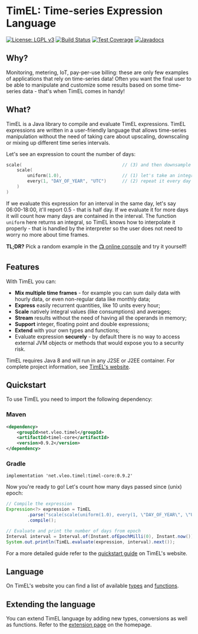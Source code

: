 # TimEL: Time-series Expression Language
[![License: LGPL v3](https://img.shields.io/badge/License-LGPL%20v3-blue.svg)](https://www.gnu.org/licenses/lgpl-3.0) 
[![Build Status](https://travis-ci.com/aleofreddi/timel.svg?branch=master)](https://travis-ci.com/aleofreddi/timel) 
[![Test Coverage](https://codecov.io/gh/aleofreddi/timel/branch/master/graph/badge.svg)](https://codecov.io/gh/aleofreddi/timel) 
[![Javadocs](https://www.javadoc.io/badge/net.vleo.timel/timel-core.svg)](https://www.javadoc.io/doc/net.vleo.timel/timel-core)

## Why?

Monitoring, metering, IoT, pay-per-use billing: these are only few examples of applications that rely on time-series data! Often you want the final user to be 
able to manipulate and customize some results based on some time-series data - that's when TimEL comes in handy!

## What?

TimEL is a Java library to compile and evaluate TimEL expressions. TimEL expressions are written in a user-friendly language that allows time-series 
manipulation without the need of taking care about upscaling, downscaling or mixing up different time series intervals.

Let's see an expression to count the number of days:

```C
scale(                                      // (3) and then downsample for the whole interval
    scale(
        uniform(1.0),                       // (1) let's take an integral value 1.0
        every(1, "DAY_OF_YEAR", "UTC")      // (2) repeat it every day
    )
)
```

If we evaluate this expression for an interval in the same day, let's say 06:00-18:00, it'll report 0.5 - that is half day. If we evaluate it for more days it 
will count how many days are contained in the interval. The function `uniform` here returns an integral, so TimEL knows how to interpolate it properly - that 
is handled by the interpreter so the user does not need to worry no more about time frames.

**TL;DR?** Pick a random example in the [📺 online console](https://timel.vleo.net/console) and try it yourself!

## Features

With TimEL you can:

  * **Mix multiple time frames** - for example you can sum daily data with hourly data, or even non-regular data like monthly data;
  * **Express** easily recurrent quantities, like 10 units every hour;
  * **Scale** natively integral values (like consumptions) and averages;
  * **Stream** results without the need of having all the operands in memory;
  * **Support** integer, floating point and double expressions;
  * **Extend** with your own types and functions;
  * Evaluate expression **securely** - by default there is no way to access external JVM objects or methods that would expose you to a security risk.

TimEL requires Java 8 and will run in any J2SE or J2EE container.  For complete project information, see [TimEL's website](https://timel.vleo.net).

## Quickstart

To use TimEL you need to import the following dependency:

### Maven

```xml
<dependency>
    <groupId>net.vleo.timel</groupId>
    <artifactId>timel-core</artifactId>
    <version>0.9.2</version>
</dependency>
```

### Gradle

```
implementation 'net.vleo.timel:timel-core:0.9.2'
```

Now you're ready to go! Let's count how many days passed since (unix) epoch:

```java
// Compile the expression
Expression<?> expression = TimEL
        .parse("scale(scale(uniform(1.0), every(1, \"DAY_OF_YEAR\", \"UTC\")))")
        .compile();

// Evaluate and print the number of days from epoch
Interval interval = Interval.of(Instant.ofEpochMilli(0), Instant.now());
System.out.println(TimEL.evaluate(expression, interval).next());
```

For a more detailed guide refer to the [quickstart guide](https://timel.vleo.net/dokuwiki/doku.php/quickstart) on TimEL's website.

## Language

On TimEL's website you can find a list of available [types](https://timel.vleo.net/dokuwiki/doku.php/data_types) and 
[functions](https://timel.vleo.net/dokuwiki/doku.php/functions).

## Extending the language

You can extend TimEL language by adding new types, conversions as well as functions. Refer to the [extension page](http://timel.vleo.net/dokuwiki/doku.php/extensions) on the homepage.
